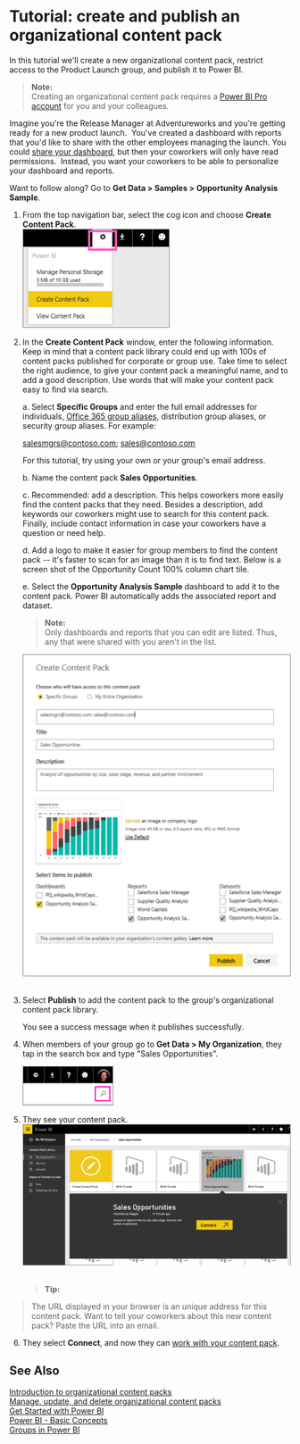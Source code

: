 ﻿<properties 
   pageTitle="Tutorial: create and publish an organizational content pack"
   description="Tutorial: create and publish an organizational content pack"
   services="powerbi" 
   documentationCenter="" 
   authors="jastru" 
   manager="mblythe" 
   editor=""
   tags=""/>
 
<tags
   ms.service="powerbi"
   ms.devlang="NA"
   ms.topic="article"
   ms.tgt_pltfrm="NA"
   ms.workload="powerbi"
   ms.date="10/15/2015"
   ms.author="jastru"/>

# Tutorial: create and publish an organizational content pack  

In this tutorial we'll create a new organizational content pack, restrict access to the Product Launch group, and publish it to Power BI.

>**Note:**  
>Creating an organizational content pack requires a [Power BI Pro account](https://powerbi.microsoft.com/pricing) for you and your colleagues.

Imagine you're the Release Manager at Adventureworks and you're getting ready for a new product launch.  You've created a dashboard with reports that you'd like to share with the other employees managing the launch. You could [share your dashboard](http://support.powerbi.com/knowledgebase/articles/431008), but then your coworkers will only have read permissions.  Instead, you want your coworkers to be able to personalize your dashboard and reports. 

Want to follow along? Go to **Get Data > Samples > Opportunity Analysis Sample**. 

1.  From the top navigation bar, select the cog icon and choose **Create Content Pack**.    
    ![](media/powerbi-service-organizational-content-pack-tutorial-create-and-publish/cog_select.png)

2.  In the **Create Content Pack** window, enter the following information.  Keep in mind that a content pack library could end up with 100s of content packs published for corporate or group use. Take time to select the right audience, to give your content pack a meaningful name, and to add a good description.  Use words that will make your content pack easy to find via search.

    a.  Select **Specific Groups** and enter the full email addresses for individuals, [Office 365 group aliases](http://support.powerbi.com/knowledgebase/articles/654247), distribution group aliases, or security group aliases. For example:

	salesmgrs@contoso.com; sales@contoso.com

	For this tutorial, try using your own or your group's email address.

    b.  Name the content pack **Sales Opportunities**.

	c.  Recommended: add a description. This helps coworkers more easily find the content packs that they need. Besides a description, add keywords our coworkers might use to search for this content pack.  Finally, include contact information in case your coworkers have a question or need help.

	d.  Add a logo to make it easier for group members to find the content pack -- it's faster to scan for an image than it is to find text. Below is a screen shot of the Opportunity Count 100% column chart tile.

	e.  Select the **Opportunity Analysis Sample** dashboard to add it to the content pack.  Power BI automatically adds the associated report and dataset. 

	>**Note:**  
	>Only dashboards and reports that you can edit are listed. Thus, any that were shared with you aren't in the list.

       ![](media/powerbi-service-organizational-content-pack-tutorial-create-and-publish/cpwindow.png) 

3.  Select **Publish** to add the content pack to the group's organizational content pack library.  

	You see a success message when it publishes successfully. 

4.  When members of your group go to **Get Data > My Organization**, they tap in the search box and type "Sales Opportunities".

	![](media/powerbi-service-organizational-content-pack-tutorial-create-and-publish/cp_searchbox.png) 

5.  They see your content pack.  
	![](media/powerbi-service-organizational-content-pack-tutorial-create-and-publish/cp_contentpack.png) 

	>**Tip:**  
>The URL displayed in your browser is an unique address for this content pack.  Want to tell your coworkers about this new content pack?  Paste the URL into an email.

6.  They select **Connect**, and now they can [work with your content pack](https://support.powerbi.com/knowledgebase/articles/651727). 

## See Also  
[Introduction to organizational content packs](https://support.powerbi.com/knowledgebase/articles/651040)  
[Manage, update, and delete organizational content packs](https://support.powerbi.com/knowledgebase/articles/651631)  
[Get Started with Power BI](http://support.powerbi.com/knowledgebase/articles/430814)  
[Power BI - Basic Concepts](http://support.powerbi.com/knowledgebase/articles/487029)  
[Groups in Power BI](http://support.powerbi.com/knowledgebase/articles/654247)  